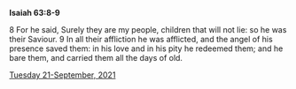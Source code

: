 **Isaiah 63:8-9**

8 For he said, Surely they are my people, children that will not lie: so he was their Saviour. 9 In all their affliction he was afflicted, and the angel of his presence saved them: in his love and in his pity he redeemed them; and he bare them, and carried them all the days of old.

[Tuesday 21-September, 2021](https://t.me/s/daily_scripture)

